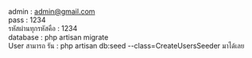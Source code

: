 admin : admin@gmail.com <br>
pass  : 1234<br>
รหัสผ่านทุกรหัสคือ : 1234
<br>
database : php artisan migrate
<br>
User สามารถ รัน : php artisan db:seed --class=CreateUsersSeeder มาได้เลย

